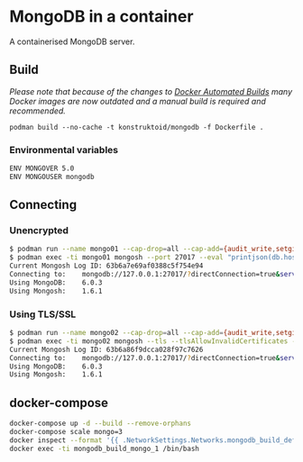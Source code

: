 # MongoDB in a container

A containerised MongoDB server.

## Build

_Please note that because of the changes to [Docker Automated Builds](https://docs.docker.com/docker-hub/builds/)
many Docker images are now outdated and a manual build is required and recommended._

`podman build --no-cache -t konstruktoid/mongodb -f Dockerfile .`

### Environmental variables

```sh
ENV MONGOVER 5.0
ENV MONGOUSER mongodb
```

## Connecting

### Unencrypted

```sh
$ podman run --name mongo01 --cap-drop=all --cap-add={audit_write,setgid,setuid} -p 27017:27017 -d konstruktoid/mongodb
$ podman exec -ti mongo01 mongosh --port 27017 --eval "printjson(db.hostInfo())"
Current Mongosh Log ID: 63b6a7e69af0388c5f754e94
Connecting to:    mongodb://127.0.0.1:27017/?directConnection=true&serverSelectionTimeoutMS=2000&appName=mongosh+1.6.1
Using MongoDB:    6.0.3
Using Mongosh:    1.6.1
```

### Using TLS/SSL

```sh
$ podman run --name mongo02 --cap-drop=all --cap-add={audit_write,setgid,setuid} -p 27017:27017 -d konstruktoid/mongodb --sslMode requireSSL --sslPEMKeyFile /etc/ssl/mongodb.pem
$ podman exec -ti mongo02 mongosh --tls --tlsAllowInvalidCertificates --port 27017 --eval 'printjson(db.hostInfo())'
Current Mongosh Log ID: 63b6a86f9dcca028f97c7626
Connecting to:    mongodb://127.0.0.1:27017/?directConnection=true&serverSelectionTimeoutMS=2000&tls=true&tlsAllowInvalidCertificates=true&appName=mongosh+1.6.1
Using MongoDB:    6.0.3
Using Mongosh:    1.6.1
```

## docker-compose

```sh
docker-compose up -d --build --remove-orphans
docker-compose scale mongo=3
docker inspect --format '{{ .NetworkSettings.Networks.mongodb_build_default.IPAddress }}' $(docker ps -q)
docker exec -ti mongodb_build_mongo_1 /bin/bash
```
